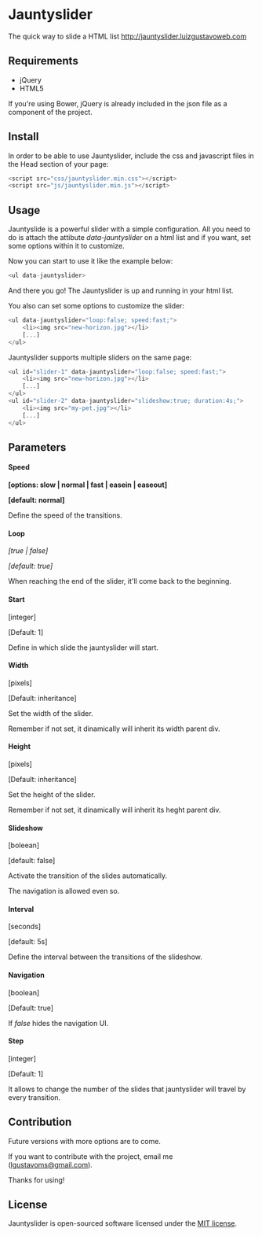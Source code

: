 # Jauntyslider
The quick way to slide a HTML list http://jauntyslider.luizgustavoweb.com

## Requirements
- jQuery
- HTML5

If you're using Bower, jQuery is already included in the json file as a component of the project.

## Install
In order to be able to use Jauntyslider, include the css and javascript files in the Head section of your page:

```javascript
<script src="css/jauntyslider.min.css"></script>
<script src="js/jauntyslider.min.js"></script>
```

## Usage
Jauntyslide is a powerful slider with a simple configuration. All you need to do is attach the attibute <em>data-jauntyslider</em> on a html list and if you want, set some options within it to customize.

Now you can start to use it like the example below:

```javascript
<ul data-jauntyslider>
```

And there you go! The Jauntyslider is up and running in your html list.

You also can set some options to customize the slider:

```javascript
<ul data-jauntyslider="loop:false; speed:fast;">
	<li><img src="new-horizon.jpg"></li>
	[...]
</ul>
```

Jauntyslider supports multiple sliders on the same page:

```javascript
<ul id="slider-1" data-jauntyslider="loop:false; speed:fast;">
	<li><img src="new-horizon.jpg"></li>
	[...]
</ul>
<ul id="slider-2" data-jauntyslider="slideshow:true; duration:4s;">
	<li><img src="my-pet.jpg"></li>
	[...]
</ul>
```

## Parameters

#### Speed

**[options: slow | normal | fast | easein | easeout]**

**[default: normal]**

Define the speed of the transitions.

#### Loop

*[true | false]*

*[default: true]*

When reaching the end of the slider, it'll come back to the beginning.

#### Start
[integer]

[Default: 1]

Define in which slide the jauntyslider will start. 

#### Width
[pixels] 

[Default: inheritance]

Set the width of the slider. 

Remember if not set, it dinamically will inherit its width parent div.

#### Height
[pixels]

[Default: inheritance]

Set the height of the slider. 

Remember if not set, it dinamically will inherit its heght parent div.

#### Slideshow
[boleean]

[default: false]

Activate the transition of the slides automatically. 

The navigation is allowed even so.

#### Interval
[seconds]

[default: 5s]

Define the interval between the transitions of the slideshow.

#### Navigation
[boolean]

[Default: true]

If <em>false</em> hides the navigation UI.

#### Step
[integer]

[Default: 1]

It allows to change the number of the slides that jauntyslider will travel by every transition.

## Contribution
Future versions with more options are to come.

If you want to contribute with the project, email me ([lgustavoms@gmail.com](mailto:lgustavoms@gmail.com)).

Thanks for using!

## License
Jauntyslider is open-sourced software licensed under the [MIT license](http://opensource.org/licenses/MIT).
